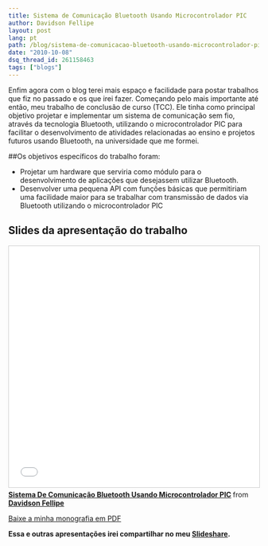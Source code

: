 ```yaml
---
title: Sistema de Comunicação Bluetooth Usando Microcontrolador PIC
author: Davidson Fellipe
layout: post
lang: pt
path: /blog/sistema-de-comunicacao-bluetooth-usando-microcontrolador-pic/
date: "2010-10-08"
dsq_thread_id: 261158463
tags: ["blogs"]
---
```


Enfim agora com o blog terei mais espaço e facilidade para postar trabalhos que fiz no passado e os que irei fazer. Começando pelo mais importante até então, meu trabalho de conclusão de curso (TCC). Ele tinha como principal objetivo projetar e implementar um sistema de comunicação sem fio, através da tecnologia Bluetooth, utilizando o microcontrolador PIC para facilitar o desenvolvimento de atividades relacionadas ao ensino e projetos futuros usando Bluetooth, na universidade que me formei.

##Os objetivos específicos do trabalho foram:

-   Projetar um hardware que serviria como módulo para o desenvolvimento de aplicações que desejassem utilizar Bluetooth.
-   Desenvolver uma pequena API com funções básicas que permitiriam uma facilidade maior para se trabalhar com transmissão de dados via Bluetooth utilizando o microcontrolador PIC

## **Slides da apresentação do trabalho**

<iframe src="//www.slideshare.net/slideshow/embed_code/key/7uhzfMYpzEDahq" width="595" height="485" frameborder="0" marginwidth="0" marginheight="0" scrolling="no" style="border:1px solid #CCC; border-width:1px; margin-bottom:5px; max-width: 100%;" allowfullscreen> </iframe>

<div style="margin-bottom:5px"> <strong> <a href="//www.slideshare.net/davidsonfellipe/sistema-de-comunicao-bluetooth-usando-microcontrolado-pic" title="Sistema De Comunicação Bluetooth Usando Microcontrolador PIC" target="_blank">Sistema De Comunicação Bluetooth Usando Microcontrolador PIC</a> </strong> from <strong><a href="https://www.slideshare.net/davidsonfellipe" target="_blank">Davidson Fellipe</a></strong> </div>

[Baixe a minha monografia em PDF][1]

[1]: http://fellipe.com/wp-content/uploads/2010/10/sistemadecomunicaobluetoothusandomicrocontrolado-davidsonfellipedasilva.pdf

**Essa e outras apresentações irei compartilhar no meu [Slideshare][2].**

[2]: http://www.slideshare.net/davidsonfellipe
